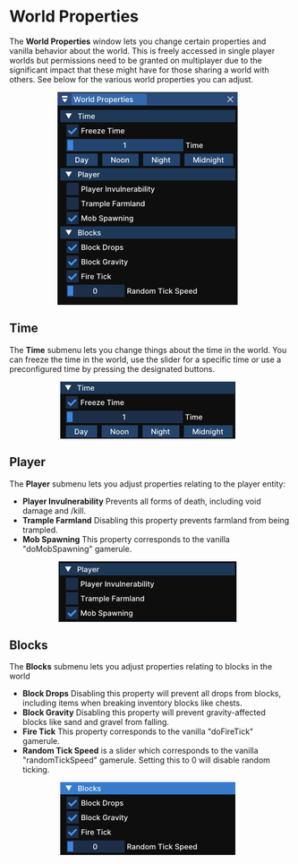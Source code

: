 # World Properties

The **World Properties** window lets you change certain properties and vanilla behavior about the world. This is freely accessed in single player worlds but permissions need to be granted on multiplayer due to the significant impact that these might have for those sharing a world with others. See below for the various world properties you can adjust.

<div style="display: flex; align-items: center; justify-content: center;">
    <img src="img\World Properties.png" alt="World Properties"  style="margin-right: 10px;">
</div>

## Time
    
The **Time** submenu lets you change things about the time in the world. You can freeze the time in the world, use the slider for a specific time or use a preconfigured time by pressing the designated buttons.
    <div style="display: flex; align-items: center; justify-content: center;">
    <img src="img\World Proporties Time.png" alt="World Proporties Time" style="margin-right: 10px;">
</div>
    
## Player
    
The **Player** submenu lets you adjust properties relating to the player entity:
    
- **Player Invulnerability** Prevents all forms of death, including void damage and /kill.
- **Trample Farmland** Disabling this property prevents farmland from being trampled.
- **Mob Spawning** This property corresponds to the vanilla "doMobSpawning" gamerule.

<div style="display: flex; align-items: center; justify-content: center;">
    <img src="img\World Properties Player.png" alt="World Proporties Player" style="margin-right: 10px;">
</div>

## Blocks
    
The **Blocks** submenu lets you adjust properties relating to blocks in the world

- **Block Drops** Disabling this property will prevent all drops from blocks, including items when breaking inventory blocks like chests.
- **Block Gravity** Disabling this property will prevent gravity-affected blocks like sand and gravel from falling.
- **Fire Tick** This property corresponds to the vanilla "doFireTick" gamerule.
- **Random Tick Speed** is a slider which corresponds to the vanilla "randomTickSpeed" gamerule. Setting this to 0 will disable random ticking.

<div style="display: flex; align-items: center; justify-content: center;">
    <img src="img\World Proporties Blocks.png" alt="World Proporties Blocks" style="margin-right: 10px;">
</div>